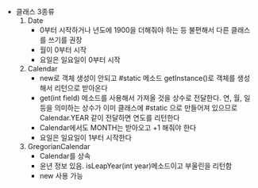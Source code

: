 - 클래스 3종류
	1. Date
		- 0부터 시작하거나 년도에 1900을 더해줘야 하는 등 불편해서 다른 클래스를 쓰기를 권장
		- 월이 0부터 시작
		- 요일은 일요일이 0부터 시작
	2. Calendar
		- new로 객체 생성이 안되고 #static 메소드 getInstance()로 객체를 생성해서 리턴으로 받아온다
		- get(int field) 메소드를 사용해서 가져올 것을 상수로 전달한다. 연, 월, 일 등을 의미하는 상수가 이미 클래스에 #static 으로 만들어져 있으므로 Calendar.YEAR 같이 전달하면 연도를 리턴한다
		- Calendar에서도 MONTH는 받아오고 +1 해줘야 한다
		- 요일은 일요일이 1부터 시작한다
	3. GregorianCalendar
		- Calendar를 상속
		- 윤년 정보 있음. isLeapYear(int year)메소드이고 부울린을 리턴함
		- new 사용 가능